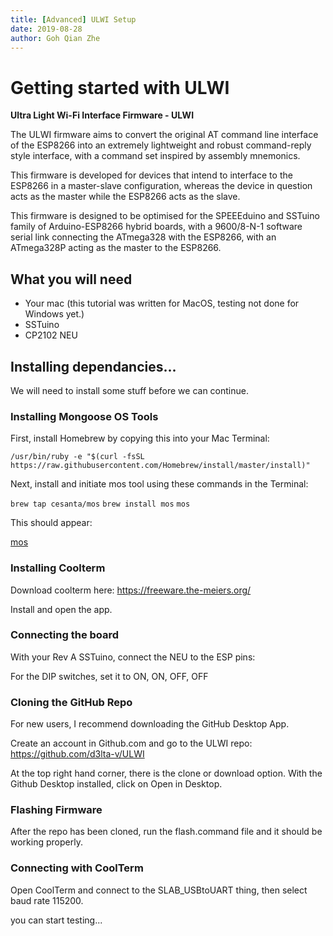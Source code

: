 ```yaml
---
title: [Advanced] ULWI Setup
date: 2019-08-28
author: Goh Qian Zhe
---
```


# Getting started with ULWI

**Ultra Light Wi-Fi Interface Firmware - ULWI**

The ULWI firmware aims to convert the original AT command line interface of the ESP8266 into an extremely lightweight and robust command-reply style interface, with a command set inspired by assembly mnemonics.

This firmware is developed for devices that intend to interface to the ESP8266 in a master-slave configuration, whereas the device in question acts as the master while the ESP8266 acts as the slave.

This firmware is designed to be optimised for the SPEEEduino and SSTuino family of Arduino-ESP8266 hybrid boards, with a 9600/8-N-1 software serial link connecting the ATmega328 with the ESP8266, with an ATmega328P acting as the master to the ESP8266.

## What you will need
- Your mac (this tutorial was written for MacOS, testing not done for Windows yet.)
- SSTuino
- CP2102 NEU

## Installing dependancies...

We will need to install some stuff before we can continue.

### Installing Mongoose OS Tools

First, install Homebrew by copying this into your Mac Terminal:

`/usr/bin/ruby -e "$(curl -fsSL https://raw.githubusercontent.com/Homebrew/install/master/install)"`

Next, install and initiate mos tool using these commands in the Terminal:

`brew tap cesanta/mos`
`brew install mos`
`mos`

This should appear:

[mos](https://mongoose-os.com/docs/mongoose-os/quickstart/images/qs1.png)

### Installing Coolterm

Download coolterm here: https://freeware.the-meiers.org/

Install and open the app.

### Connecting the board

With your Rev A SSTuino, connect the NEU to the ESP pins:

For the DIP switches, set it to ON, ON, OFF, OFF

### Cloning the GitHub Repo

For new users, I recommend downloading the GitHub Desktop App.

Create an account in Github.com and go to the ULWI repo: https://github.com/d3lta-v/ULWI 

At the top right hand corner, there is the clone or download option. With the Github Desktop installed, click on Open in Desktop.

### Flashing Firmware

After the repo has been cloned, run the flash.command file and it should be working properly.

### Connecting with CoolTerm

Open CoolTerm and connect to the SLAB_USBtoUART thing, then select baud rate 115200.

you can start testing...